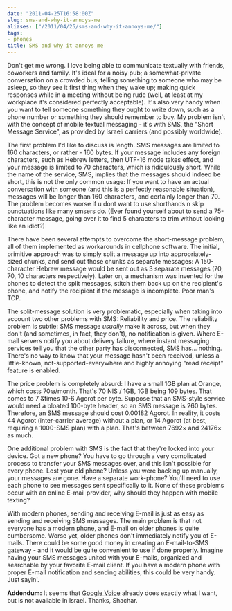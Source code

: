 ```yaml
---
date: "2011-04-25T16:58:00Z"
slug: sms-and-why-it-annoys-me
aliases: ["/2011/04/25/sms-and-why-it-annoys-me/"]
tags:
- phones
title: SMS and why it annoys me
---
```


Don't get me wrong. I love being able to communicate textually with friends,
coworkers and family. It's ideal for a noisy pub; a somewhat-private
conversation on a crowded bus; telling something to someone who may be asleep,
so they see it first thing when they wake up; making quick responses while in a
meeting without being rude (well, at least at my workplace it's considered
perfectly acceptable). It's also very handy when you want to tell someone
something they ought to write down, such as a phone number or something they
should remember to buy. My problem isn't with the concept of mobile textual
messaging - it's with SMS, the "Short Message Service", as provided by Israeli
carriers (and possibly worldwide).

The first problem I'd like to discuss is length. SMS messages are limited to
160 characters, or rather - 160 bytes. If your message includes any foreign
characters, such as Hebrew letters, then UTF-16 mode takes effect, and your
message is limited to 70 characters, which is ridiculously short. While the
name of the service, SMS, implies that the messages should indeed be short,
this is not the only common usage: If you want to have an actual conversation
with someone (and this is a perfectly reasonable situation), messages will be
longer than 160 characters, and certainly longer than 70. The problem becomes
worse if u dont want to use shorthands n skip punctuations like many smsers do.
(Ever found yourself about to send a 75-character message, going over it to
find 5 characters to trim without looking like an idiot?)

There have been several attempts to overcome the short-message problem, all of
them implemented as workarounds in cellphone software. The initial, primitive
approach was to simply split a message up into appropriately-sized chunks, and
send out those chunks as separate messages: A 150-character Hebrew message
would be sent out as 3 separate messages (70, 70, 10 characters respectively).
Later on, a mechanism was invented for the phones to detect the split messages,
stitch them back up on the recipient's phone, and notify the recipient if the
message is incomplete. Poor man's TCP.

The split-message solution is very problematic, especially when taking into
account two other problems with SMS: Reliability and price. The reliability
problem is subtle: SMS message _usually_ make it across, but when they don't
(and sometimes, in fact, they don't), no notification is given. Where E-mail
servers notify you about delivery failure, where instant messaging services
tell you that the other party has disconnected, SMS has... nothing. There's no
way to know that your message hasn't been received, unless a little-known,
not-supported-everywhere and highly annoying "read receipt" feature is enabled.

The price problem is completely absurd: I have a small 1GB plan at Orange,
which costs 70₪/month. That's 70 NIS / 1GB, 1GB being 109 bytes. That comes to
7 &times 10-6 Agorot per byte. Suppose that an SMS-style service would need a
bloated 100-byte header, so an SMS message is 260 bytes. Therefore, an SMS
message should cost 0.00182 Agorot. In reality, it costs 44 Agorot
(inter-carrier average) without a plan, or 14 Agorot (at best, requiring a
1000-SMS plan) with a plan. That's between 7692× and 24176× as much.

One additional problem with SMS is the fact that they're locked into your
device. Got a new phone? You have to go through a very complicated process to
transfer your SMS messages over, and this isn't possible for every phone. Lost
your old phone? Unless you were backing up manually, your messages are gone.
Have a separate work-phone? You'll need to use each phone to see messages sent
specifically to it. None of these problems occur with an online E-mail
provider, why should they happen with mobile texting?

With modern phones, sending and receiving E-mail is just as easy as sending and
receiving SMS messages. The main problem is that not everyone has a modern
phone, and E-mail on older phones is quite cumbersome. Worse yet, older phones
don't immediately notify you of E-mails. There could be some good money in
creating an E-mail-to-SMS gateway - and it would be quite convenient to use if
done properly. Imagine having your SMS messages united with your E-mails,
organized and searchable by your favorite E-mail client. If you have a modern
phone with proper E-mail notification and sending abilities, this could be very
handy. Just sayin'.

**Addendum:** It seems that [Google Voice][googvoicevideo] already does exactly
what I want, but is not available in Israel. Thanks, Shachar.

[googvoicevideo]: http://www.youtube.com/watch?v=zpgMJ7Hv6tk
